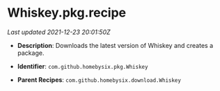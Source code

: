 # Whiskey.pkg.recipe

_Last updated 2021-12-23 20:01:50Z_

- **Description**: Downloads the latest version of Whiskey and creates a package.

- **Identifier**: `com.github.homebysix.pkg.Whiskey`

- **Parent Recipes**: `com.github.homebysix.download.Whiskey`
